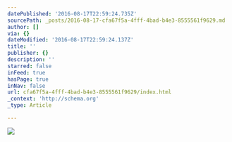 ```yaml
---
datePublished: '2016-08-17T22:59:24.735Z'
sourcePath: _posts/2016-08-17-cfa67f5a-4fff-4bad-b4e3-8555561f9629.md
author: []
via: {}
dateModified: '2016-08-17T22:59:24.137Z'
title: ''
publisher: {}
description: ''
starred: false
inFeed: true
hasPage: true
inNav: false
url: cfa67f5a-4fff-4bad-b4e3-8555561f9629/index.html
_context: 'http://schema.org'
_type: Article

---
```

![](https://the-grid-user-content.s3-us-west-2.amazonaws.com/5dee9c04-22e2-440e-8208-9638cb0e4ee7.png)